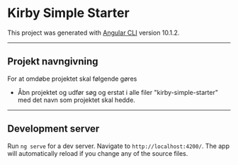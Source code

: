 # Kirby Simple Starter

This project was generated with [Angular CLI](https://github.com/angular/angular-cli) version 10.1.2.

---

## Projekt navngivning

For at omdøbe projektet skal følgende gøres

- Åbn projektet og udfør søg og erstat i alle filer "kirby-simple-starter" med det navn som projektet skal hedde.

---

## Development server

Run `ng serve` for a dev server. Navigate to `http://localhost:4200/`. The app will automatically reload if you change any of the source files.
